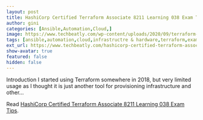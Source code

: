 ```yaml
---
layout: post
title: HashiCorp Certified Terraform Associate 8211 Learning 038 Exam Tips
author: gini
categories: [Ansible,Automation,Cloud,]
image: https://www.techbeatly.com/wp-content/uploads/2020/09/terraform-certification-exam-tips-1024x576.png
tags: [ansible,automation,cloud,infrastructre & hardware,terraform,exam tips,hashicorp,hashicorp certified terraform associate,how to pass terraform exam,infrastructure as code,infrastructure automation,terraform,terraform associate certification exam tips,terraform associate certification tips,terraform certification,terraform exam,terraform exam guide,terraform exam preparation,terraform exam questions,terraform exam tips,terraform study guide,]
ext_url: https://www.techbeatly.com/hashicorp-certified-terraform-associate-learning-exam-tips/
show-avatar: true
featured: false
hidden: false
---
```


Introduction I started using Terraform somewhere in 2018, but very limited usage as I thought it is just another tool for provisioning infrastructure and other&#46;&#46;&#46;

Read [HashiCorp Certified Terraform Associate 8211 Learning 038 Exam Tips](https://www.techbeatly.com/hashicorp-certified-terraform-associate-learning-exam-tips/).
